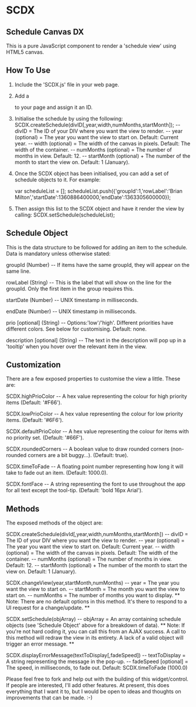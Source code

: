 SCDX
====

Schedule Canvas DX
------------------

This is a pure JavaScript component to render a 'schedule view' using HTML5 canvas.

How To Use
----------
1) Include the 'SCDX.js' file in your web page.
2) Add a <div> to your page and assign it an ID.
3) Initialise the schedule by using the following:
   SCDX.createSchedule(divID[,year,width,numMonths,startMonth]);
      -- divID = The ID of your DIV where you want the view to render.
      -- year (optional) = The year you want the view to start on. Default: Current year.
      -- width (optional) = The width of the canvas in pixels. Default: The width of the container.
      -- numMonths (optional) = The number of months in view. Default: 12.
      -- startMonth (optional) + The number of the month to start the view on. Default: 1 (January).

4) Once the SCDX object has been initialised, you can add a set of schedule objects to it. For example:

     var scheduleList = [];
     scheduleList.push({'groupId':1,'rowLabel':'Brian Milton','startDate':1360886400000,'endDate':1363305600000});

5) Then assign this list to the SCDX object and have it render the view by calling:
   SCDX.setSchedule(scheduleList);

Schedule Object
---------------
This is the data structure to be followed for adding an item to the schedule. Data is mandatory unless otherwise stated:

groupId (Number)
  -- If items have the same groupId, they will appear on the same line.

rowLabel (String)
  -- This is the label that will show on the line for the groupId. Only the first item in the group requires this.

startDate (Number)
  -- UNIX timestamp in milliseconds.

endDate (Number)
  -- UNIX timestamp in milliseconds.

prio [optional] (String)
  -- Options:'low'/'high'. Different priorities have different colors. See below for customising. Default: none.

description [optional] (String)
  -- The text in the description will pop up in a 'tooltip' when you hover over the relevant item in the view.

Customization
-------------
There are a few exposed properties to customise the view a little. These are:

SCDX.highPrioColor
  -- A hex value representing the colour for high priority items (Default: '#F66').

SCDX.lowPrioColor
  -- A hex value representing the colour for low priority items. (Default: '#6F6').

SCDX.defaultPrioColor
  -- A hex value representing the colour for items with no priority set. (Default: '#66F').

SCDX.roundedCorners
  -- A boolean value to draw rounded corners (non-rounded corners are a bit buggy...). (Default: true).

SCDX.timeToFade
  -- A floating point number representing how long it will take to fade out an item. (Default: 1000.0).

SCDX.fontFace
  -- A string representing the font to use throughout the app for all text except the tool-tip. (Default: 'bold 16px Arial').

Methods
-------
The exposed methods of the object are:

SCDX.createSchedule(divId[,year,width,numMonths,startMonth])
  -- divID = The ID of your DIV where you want the view to render.
  -- year (optional) = The year you want the view to start on. Default: Current year.
  -- width (optional) = The width of the canvas in pixels. Default: The width of the container.
  -- numMonths (optional) = The number of months in view. Default: 12.
  -- startMonth (optional) + The number of the month to start the view on. Default: 1 (January).

SCDX.changeView(year,startMonth,numMonths)
  -- year = The year you want the view to start on.
  -- startMonth = The month you want the view to start on.
  -- numMonths = The number of months you want to display.
  ** Note: There are no default options in this method. It's there to respond to a UI request for a change/update. **

SCDX.setSchedule(objArray)
  -- objArray = An array containing schedule objects (see 'Schedule Object' above for a breakdown of data).
  ** Note: If you're not hard coding it, you can call this from an AJAX success. A call to this method will redraw the view in its entirety. A lack of a valid object will trigger an error message. **

SCDX.displayErrorMessage(textToDisplay[,fadeSpeed])
  -- textToDisplay = A string representing the message in the pop-up.
  -- fadeSpeed [optional] = The speed, in milliseconds, to fade out. Default: SCDX.timeToFade (1000.0)

Please feel free to fork and help out with the building of this widget/control. If people are interested, I'll add other features. At present, this does everything that I want it to, but I would be open to ideas and thoughts on improvements that can be made. :-)
